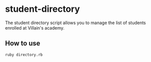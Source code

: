 # student-directory

The student directory script allows you to manage the list of students enrolled at Villain's academy.

## How to use

``` shell
ruby directory.rb
```

